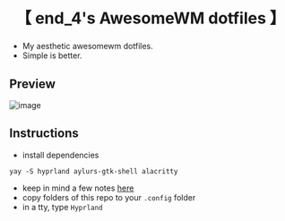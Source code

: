 <div align="center">
    <h1>【 end_4's AwesomeWM dotfiles 】</h1>
    <h3></h3>
</div>

- My aesthetic awesomewm dotfiles.
- Simple is better.

## Preview

![image](https://github.com/end-4/awesomewm-dotfiles/assets/97237370/f2e27058-1656-4b37-99a9-4d6139a26408)

## Instructions
- install dependencies
```
yay -S hyprland aylurs-gtk-shell alacritty
```
- keep in mind a few notes [here](https://www.youtube.com/watch?v=dQw4w9WgXcQ)
- copy folders of this repo to your `.config` folder
- in a tty, type `Hyprland`
